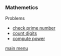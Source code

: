 ### Mathemetics

Problems
- [check prime number](./check_prime.cpp) 
- [count digits](./count_digits.cpp)
- [compute power](./compute_power.cpP)



[main menu](../../README.md)
